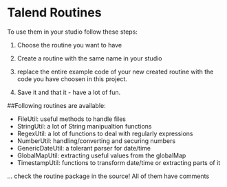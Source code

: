 # Talend Routines

To use them in your studio follow these steps:

1. Choose the routine you want to have

2. Create a routine with the same name in your studio

3. replace the entire example code of your new created routine with the code you have choosen in this project.

4. Save it and that it - have a lot of fun.

##Following routines are available:
* FileUtil: useful methods to handle files
* StringUtil: a lot of String manipualtion functions
* RegexUtil: a lot of functions to deal with regularly expressions
* NumberUtil: handling/converting and securing numbers
* GenericDateUtil: a tolerant parser for date/time
* GlobalMapUtil: extracting useful values from the globalMap
* TimestampUtil: functions to transform date/time or extracting parts of it

... check the routine package in the source! All of them have comments
